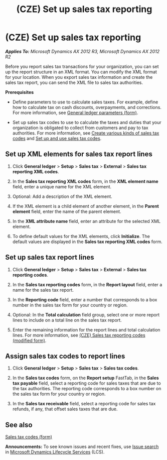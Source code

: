﻿---
title: (CZE) Set up sales tax reporting
TOCTitle: (CZE) Set up sales tax reporting
ms:assetid: cc110308-4654-48bb-9c14-b5ff3adf1e0e
ms:mtpsurl: https://technet.microsoft.com/en-us/library/JJ856967(v=AX.60)
ms:contentKeyID: 50411972
ms.date: 04/18/2014
mtps_version: v=AX.60
---

# (CZE) Set up sales tax reporting 


_**Applies To:** Microsoft Dynamics AX 2012 R3, Microsoft Dynamics AX 2012 R2_

Before you report sales tax transactions for your organization, you can set up the report structure in an XML format. You can modify the XML format for your location. When you export sales tax information and create the sales tax report, you can send the XML file to sales tax authorities.

**Prerequisites**

  - Define parameters to use to calculate sales taxes. For example, define how to calculate tax on cash discounts, overpayments, and corrections. For more information, see [General ledger parameters (form)](https://technet.microsoft.com/en-us/library/aa557286\(v=ax.60\)).

  - Set up sales tax codes to use to calculate the taxes and duties that your organization is obligated to collect from customers and pay to tax authorities. For more information, see [Create various kinds of sales tax codes](create-various-kinds-of-sales-tax-codes.md) and [Set up and use sales tax codes](set-up-and-use-sales-tax-codes.md).

## Set up XML elements for sales tax report lines

1.  Click **General ledger** \> **Setup** \> **Sales tax** \> **External** \> **Sales tax reporting XML codes**.

2.  In the **Sales tax reporting XML codes** form, in the **XML element name** field, enter a unique name for the XML element.

3.  Optional: Add a description of the XML element.

4.  If the XML element is a child element of another element, in the **Parent element** field, enter the name of the parent element.

5.  In the **XML attribute name** field, enter an attribute for the selected XML element.

6.  To define default values for the XML elements, click **Initialize**. The default values are displayed in the **Sales tax reporting XML codes** form.

## Set up sales tax report lines

1.  Click **General ledger** \> **Setup** \> **Sales tax** \> **External** \> **Sales tax reporting codes**.

2.  In the **Sales tax reporting codes** form, in the **Report layout** field, enter a name for the sales tax report.

3.  In the **Reporting code** field, enter a number that corresponds to a box number in the sales tax form for your country or region.

4.  Optional: In the **Total calculation** field group, select one or more report lines to include on a total line on the sales tax report.

5.  Enter the remaining information for the report lines and total calculation lines. For more information, see [(CZE) Sales tax reporting codes (modified form)](https://technet.microsoft.com/en-us/library/jj910971\(v=ax.60\)).

## Assign sales tax codes to report lines

1.  Click **General ledger** \> **Setup** \> **Sales tax** \> **Sales tax codes**.

2.  In the **Sales tax codes** form, on the **Report setup** FastTab, in the **Sales tax payable** field, select a reporting code for sales taxes that are due to the tax authorities. The reporting code corresponds to a box number on the sales tax form for your country or region.

3.  In the **Sales tax receivable** field, select a reporting code for sales tax refunds, if any, that offset sales taxes that are due.

## See also

[Sales tax codes (form)](https://technet.microsoft.com/en-us/library/aa553257\(v=ax.60\))

  
**Announcements:** To see known issues and recent fixes, use [Issue search](http://go.microsoft.com/fwlink/?linkid=389258) in [Microsoft Dynamics Lifecycle Services](http://go.microsoft.com/fwlink/?linkid=306505) (LCS).


